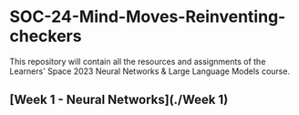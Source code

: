 # SOC-24-Mind-Moves-Reinventing-checkers

This repository will contain all the resources and assignments of the Learners' Space 2023 Neural Networks &amp; Large Language Models course.

## [Week 1 - Neural Networks](./Week 1)
